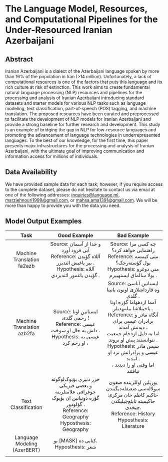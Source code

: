 # The Language Model, Resources, and Computational Pipelines for the Under-Resourced Iranian Azerbaijani

## Abstract
Iranian Azerbaijani is a dialect of the Azerbaijani language spoken by more than 16% of the population in Iran (>14 million). Unfortunately, a lack of computational resources is one of the factors that puts this language and its rich culture at risk of extinction. This work aims to create fundamental natural language processing (NLP) resources and pipelines for the processing and analysis of Iranian Azerbaijani introducing standard datasets and starter models for various NLP tasks such as language modeling, text classification, part-of-speech (POS) tagging, and machine translation. The proposed resources have been curated and preprocessed to facilitate the development of NLP models for Iranian Azerbaijani and provide a strong baseline for further research and development. This study is an example of bridging the gap in NLP for low-resource languages and promoting the advancement of language technologies in underrepresented languages. To the best of our knowledge, for the first time, this paper presents major infrastructures for the processing and analysis of Iranian Azerbaijani, with the ultimate goal of improving communication and information access for millions of individuals. 

## Data Availability
We have provided sample data for each task; however, if you require access to the complete dataset, please do not hesitate to contact us via email at one of the following addresses: inquiries@language.ml, marziehnouri1999@gmail.com, or mahsa.ama1391@gmail.com. We will be more than happy to provide you with the data you need.

## Model Output Examples

|            Task            |                                                               Good Example                                                              |                                                                                                                                                          Bad Example                                                                                                                                                          |
|:--------------------------:|:---------------------------------------------------------------------------------------------------------------------------------------:|:-----------------------------------------------------------------------------------------------------------------------------------------------------------------------------------------------------------------------------------------------------------------------------------------------------------------------------:|
| Machine Translation fa2azb | Source: و خدا از آسمان آبی فرود آورد <br>Reference: آللاه گؤیدن بیر یاغیش ائندیرر .<br>Hypothesis: آللاه گؤیدن یاغمور ائندیردی . |                                                                                             Source: چه کسی مرا راهنمایی خواهد کرد؟<br>Reference: منی کیمسه یول گؤسته‌رجک؟<br>Hypothesis: منی دوغرو یولا سالماق ایستهییرم .                                                                                             |
| Machine Translation azb2fa |          Source: ایسنانین اونا رحمی گلدی !<br>Reference: عیسی دلش به حال او سوخت .<br>Hypothesis: عیسی به او رحم کرد ،          | Source: ایسنانین آناسێ وه قارداشلارێ اونون یانینا گلدی .<br> آمما ازدههاما گؤره اونا یاخینلاشا بیلمهدیلر .<br>Reference: آنگاه مادر و برادران عیسی برای دیدنش آمدند ، <br>اما به دلیل ازدحام جمعیت نتوانستند پیش او بروند .<br>Hypothesis: سپس مادر عیسی و برادرانش نزد او آمدند . <br>اما وقتی او را دیدند ، نیافتند |
| Text Classification |خزر دنیزی بؤیوک‌لوگونه و بعضی فیزیکی جوغرافی علامتلرینه گؤره دونیانین ان بؤیوک گؤلودور . <br> Reference: Geography <br> Hyposthesis: Geography | یوزیلین اوللرینده صفوی سولاله‌سی ضعیفله‌دیگیندن حاکیم کاظم خان مرکزی حاکیمیته تابئع‌چیلیکدن چیخدی. <br> Reference: History <br> Hyposthesis: Literature|
|Language Modeling (AzerBERT)|بو [MASK] کتابی ده. <br> Hyposthesis: شعر||
||||
